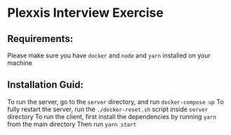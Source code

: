 # Plexxis Interview Exercise

## Requirements:
Please make sure you have `docker` and `node` and `yarn` installed on your machine

## Installation Guid:
  To run the server, go to the `server` directory, and run `docker-compose up`
  To fully restart the server, run the `./docker-reset.sh` script inside `server` directory
  To run the client, first install the dependencies by running `yarn` from the main directory
Then run `yarn start`
